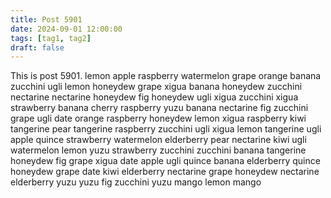 ```yaml
---
title: Post 5901
date: 2024-09-01 12:00:00
tags: [tag1, tag2]
draft: false
---
```

This is post 5901.
lemon
apple
raspberry
watermelon
grape
orange
banana
zucchini
ugli
lemon
honeydew
grape
xigua
banana
honeydew
zucchini
nectarine
nectarine
honeydew
fig
honeydew
ugli
xigua
zucchini
xigua
strawberry
banana
cherry
raspberry
yuzu
banana
nectarine
fig
zucchini
grape
ugli
date
orange
raspberry
honeydew
lemon
xigua
raspberry
kiwi
tangerine
pear
tangerine
raspberry
zucchini
ugli
xigua
lemon
tangerine
ugli
apple
quince
strawberry
watermelon
elderberry
pear
nectarine
kiwi
ugli
watermelon
lemon
yuzu
strawberry
zucchini
zucchini
banana
tangerine
honeydew
fig
grape
xigua
date
apple
ugli
quince
banana
elderberry
quince
honeydew
grape
date
kiwi
elderberry
nectarine
grape
honeydew
nectarine
elderberry
yuzu
yuzu
fig
zucchini
yuzu
mango
lemon
mango

